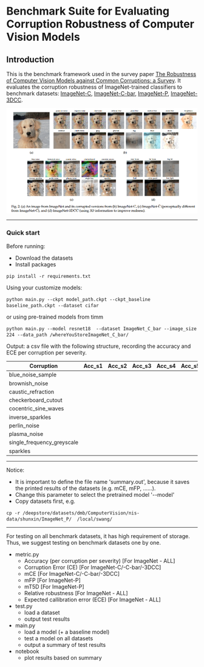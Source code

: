 # Benchmark Suite for Evaluating Corruption Robustness of Computer Vision Models
## Introduction
This is the benchmark framework used in the survey paper [The Robustness of Computer Vision Models against Common Corruptions: a Survey](https://arxiv.org/abs/2305.06024). It evaluates the corruption robustness of ImageNet-trained classifiers to benchmark datasets: [ImageNet-C](https://github.com/hendrycks/robustness), [ImageNet-C-bar](https://github.com/facebookresearch/augmentation-corruption), [ImageNet-P](https://github.com/hendrycks/robustness), [ImageNet-3DCC](https://github.com/EPFL-VILAB/3DCommonCorruptions).


<p align="center"><img src="figures/teaser.png" width="700"></p>
  
 ---
 ### Quick start
 Before running:
 
  * Download the datasets  
  * Install packages
   ```
   pip install -r requirements.txt
   ```
  
  
 Using your customize models:
 ``` 
 python main.py --ckpt model_path.ckpt --ckpt_baseline baseline_path.ckpt --dataset cifar 
 ```

 or using pre-trained models from timm
 
 ``` 
 python main.py --model resnet18  --dataset ImageNet_C_bar --image_size 224 --data_path /whereYouStoreImageNet_C_bar/
 ```

Output: a csv file with the following structure, recording the accuracy and ECE per corruption per severity.



|Corruption|	Acc_s1|	Acc_s2	|Acc_s3	|Acc_s4| Acc_s5	|ECE_s1	|ECE_s2|	ECE_s3|	ECE_s4|	ECE_s5|
| --- | --- | --- | --- | --- | --- | --- | --- | --- | --- | --- |
|blue_noise_sample	| | | | | | | | | | |
|brownish_noise|	 | | | | | | | | | |
|caustic_refraction	| | | | | | | | | | |
|checkerboard_cutout|	 | | | | | | | | | |
|cocentric_sine_waves	| | | | | | | | | | |
|inverse_sparkles	| | | | | | | | | | |
|perlin_noise|	 | | | | | | | | | |
|plasma_noise	| | | | | | | | | | |
|single_frequency_greyscale	| | | | | | | | | | |
|sparkles	| | | | | | | | | | |

 ---
 Notice: 
 * It is important to define the file name 'summary.out', because it saves the printed results of the datasets (e.g. mCE, mFP, ......).
 *  Change this parameter to select the pretrained model  '--model'
 * Copy datasets first, e.g. 
 ``` 
 cp -r /deepstore/datasets/dmb/ComputerVision/nis-data/shunxin/ImageNet_P/  /local/swang/
 ```
 ---
 
 For testing on all benchmark datasets, it has high requirement of storage. Thus, we suggest testing on benchmark datasets one by one. 


  - metric.py
    - Accuracy (per corruption per severity) [For ImageNet - ALL]
    - Corruption Error (CE) [For ImageNet-C/-C-bar/-3DCC]
    - mCE [For ImageNet-C/-C-bar/-3DCC]
    - mFP [For ImageNet-P]
    - mT5D [For ImageNet-P]
    - Relative robustness [For ImageNet - ALL]
    - Expected callibration error (ECE) [For ImageNet - ALL]
  - test.py
    - load a dataset
    - output test results
  - main.py
    - load a model (+ a baseline model)
    - test a model on all datasets
    - output a summary of test results
  - notebook
    - plot results based on summary
 
